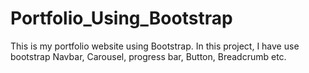 # Portfolio_Using_Bootstrap
This is my portfolio website using Bootstrap. In this project, I have use bootstrap Navbar, Carousel, progress bar, Button, Breadcrumb etc.
